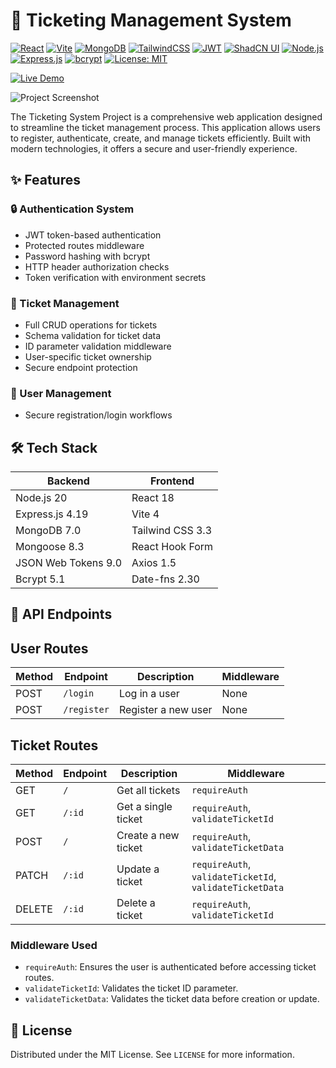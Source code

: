 # 📅 Ticketing Management System

[![React](https://img.shields.io/badge/React-20232a?style=flat&logo=react)](https://react.dev/)
[![Vite](https://img.shields.io/badge/Vite-B73BFE?style=flat&logo=vite&logoColor=FFD62E)](https://vitejs.dev/)
[![MongoDB](https://img.shields.io/badge/MongoDB-4EA94B?style=flat&logo=mongodb&logoColor=white)](https://www.mongodb.com/)
[![TailwindCSS](https://img.shields.io/badge/Tailwind_CSS-38B2AC?style=flat&logo=tailwind-css)](https://tailwindcss.com/)
[![JWT](https://img.shields.io/badge/JWT-000000?style=flat&logo=jsonwebtokens&logoColor=white)](https://jwt.io/)
[![ShadCN UI](https://img.shields.io/badge/ShadCN_UI-000000?style=flat&logoColor=white)](https://ui.shadcn.com/)
[![Node.js](https://img.shields.io/badge/Node.js-43853D?style=flat&logo=node.js&logoColor=white)](https://nodejs.org/)
[![Express.js](https://img.shields.io/badge/Express.js-404D59?style=flat&logo=express)](https://expressjs.com/)
[![bcrypt](https://img.shields.io/badge/bcrypt-Supported-yellow)](https://www.npmjs.com/package/bcrypt)
[![License: MIT](https://img.shields.io/badge/License-MIT-blue.svg)](https://opensource.org/licenses/MIT)

[![Live Demo](https://img.shields.io/badge/vercel-live%20demo-%23000000.svg?style=for-the-badge&logo=vercel&logoColor=white)](https://exposome-insights.vercel.app/)

![Project Screenshot](https://github.com/Sb-CCL/Exposome-Insights/blob/main/public/screenshot.png?raw=true)

The Ticketing System Project is a comprehensive web application designed to streamline the ticket management process. This application allows users to register, authenticate, create, and manage tickets efficiently. Built with modern technologies, it offers a secure and user-friendly experience.

## ✨ Features

### 🔒 Authentication System

- JWT token-based authentication
- Protected routes middleware
- Password hashing with bcrypt
- HTTP header authorization checks
- Token verification with environment secrets

### 🎫 Ticket Management

- Full CRUD operations for tickets
- Schema validation for ticket data
- ID parameter validation middleware
- User-specific ticket ownership
- Secure endpoint protection

### 👥 User Management

- Secure registration/login workflows

## 🛠 Tech Stack

| Backend             | Frontend         |
| ------------------- | ---------------- |
| Node.js 20          | React 18         |
| Express.js 4.19     | Vite 4           |
| MongoDB 7.0         | Tailwind CSS 3.3 |
| Mongoose 8.3        | React Hook Form  |
| JSON Web Tokens 9.0 | Axios 1.5        |
| Bcrypt 5.1          | Date-fns 2.30    |

## 📄 API Endpoints

## User Routes

| Method | Endpoint    | Description         | Middleware |
| ------ | ----------- | ------------------- | ---------- |
| POST   | `/login`    | Log in a user       | None       |
| POST   | `/register` | Register a new user | None       |

## Ticket Routes

| Method | Endpoint | Description         | Middleware                                              |
| ------ | -------- | ------------------- | ------------------------------------------------------- |
| GET    | `/`      | Get all tickets     | `requireAuth`                                           |
| GET    | `/:id`   | Get a single ticket | `requireAuth`, `validateTicketId`                       |
| POST   | `/`      | Create a new ticket | `requireAuth`, `validateTicketData`                     |
| PATCH  | `/:id`   | Update a ticket     | `requireAuth`, `validateTicketId`, `validateTicketData` |
| DELETE | `/:id`   | Delete a ticket     | `requireAuth`, `validateTicketId`                       |

### Middleware Used

- `requireAuth`: Ensures the user is authenticated before accessing ticket routes.
- `validateTicketId`: Validates the ticket ID parameter.
- `validateTicketData`: Validates the ticket data before creation or update.

## 📜 License

Distributed under the MIT License. See `LICENSE` for more information.
